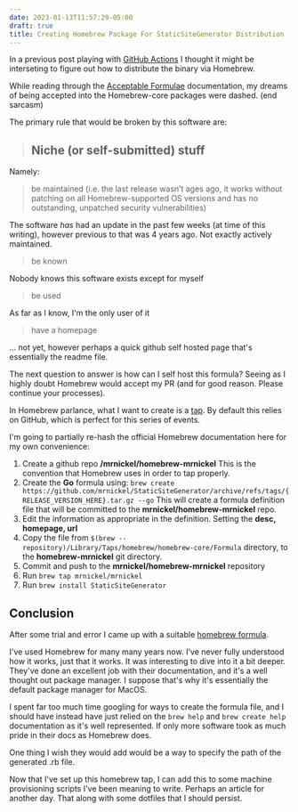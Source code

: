 ```yaml
---
date: 2023-01-13T11:57:29-05:00
draft: true
title: Creating Homebrew Package For StaticSiteGenerator Distribution
---
```


In a previous post playing with [GitHub Actions](./on_adding_github_actions_to_my_staticsitegenerator.html) I thought it might be interseting to figure out how to distribute the binary via Homebrew.

While reading through the [Acceptable Formulae](https://docs.brew.sh/Acceptable-Formulae) documentation, my dreams of being accepted into the Homebrew-core packages were dashed. (end sarcasm)

The primary rule that would be broken by this software are:

> ## Niche (or self-submitted) stuff

Namely:

> be maintained (i.e. the last release wasn’t ages ago, it works without patching on all Homebrew-supported OS versions and has no outstanding, unpatched security vulnerabilities)

The software _has_ had an update in the past few weeks (at time of this writing), however previous to that was 4 years ago. Not exactly actively maintained.

> be known

Nobody knows this software exists except for myself

> be used

As far as I know, I'm the only user of it

> have a homepage

... not yet, however perhaps a quick github self hosted page that's essentially the readme file.

The next question to answer is how can I self host this formula? Seeing as I highly doubt Homebrew would accept my PR (and for good reason. Please continue your processes).

In Homebrew parlance, what I want to create is a [tap](https://docs.brew.sh/Taps). By default this relies on GitHub, which is perfect for this series of events.

I'm going to partially re-hash the official Homebrew documentation here for my own convenience:

1. Create a github repo **/mrnickel/homebrew-mrnickel**
    This is the convention that Homebrew uses in order to tap properly.
1. Create the **Go** formula using:
     `brew create https://github.com/mrnickel/StaticSiteGenerator/archive/refs/tags/{RELEASE_VERSION_HERE}.tar.gz --go`
	This will create a formula definition file that will be committed to the **mrnickel/homebrew-mrnickel** repo.
1. Edit the information as appropriate in the definition. Setting the **desc, homepage, url**
1. Copy the file from `$(brew --repository)/Library/Taps/homebrew/homebrew-core/Formula` directory,  to the **homebrew-mrnickel** git directory.
1. Commit and push to the **mrnickel/homebrew-mrnickel** repository
1. Run `brew tap mrnickel/mrnickel`
1. Run `brew install StaticSiteGenerator`

## Conclusion

After some trial and error I came up with a suitable [homebrew formula](https://github.com/mrnickel/homebrew-mrnickel/blob/main/staticsitegenerator.rb).

I've used Homebrew for many many years now. I've never fully understood how it works, just that it works. It was interesting to dive into it a bit deeper. They've done an excellent job with their documentation, and it's a well thought out package manager. I suppose that's why it's essentially the default package manager for MacOS.

I spent far too much time googling for ways to create the formula file, and I should have instead have just relied on the `brew help` and `brew create help` documentation as it's well represented. If only more software took as much pride in their docs as Homebrew does.

One thing I wish they would add would be a way to specify the path of the generated .rb file.

Now that I've set up this homebrew tap, I can add this to some machine provisioning scripts I've been meaning to write. Perhaps an article for another day. That along with some dotfiles that I should persist.